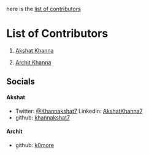 here is the [list of contributors](#list-of-contributors)
# List of Contributors

1. [Akshat Khanna](https://www.github.com/khannakshat7)

2. [Archit Khanna](https://www.github.com/k0more) 

## Socials 
#### Akshat
- Twitter: [@Khannakshat7](https://twitter.com/khannakshat7)
        LinkedIn: [AkshatKhanna7](https://www.linkedin.com/in/akshatkhanna7)
- github: [khannakshat7](https://github.com/khannakshat7)

#### Archit 
- github: [k0more](https://github.com/k0more)
